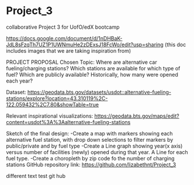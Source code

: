 # Project_3
collaborative Project 3 for UofO/edX bootcamp

https://docs.google.com/document/d/1nDHBaK-JdL8sFzqTh7UZ1P1UWNmuHe2zDExsJ18FcWo/edit?usp=sharing
(this doc includes images that we are taking inspiration from)

PROJECT PROPOSAL
Chosen Topic:
Where are alternative car fueling/charging stations?  Which stations are available for which type of fuel?  Which are publicly available?  Historically, how many were opened each year?
 
Dataset:
https://geodata.bts.gov/datasets/usdot::alternative-fueling-stations/explore?location=43.310119%2C-122.059432%2C7.80&showTable=true
 
Relevant inspirational visualizations:
https://geodata.bts.gov/maps/edit?content=usdot%3A%3Aalternative-fueling-stations

Sketch of the final design:
-Create a map with markers showing each alternative fuel station, with drop down selections to filter markers by public/private and by fuel type
-Create a Line graph showing year(x axis) versus number of facilities (newly) opened during that year.  A Line for each fuel type.
-Create a choropleth by zip code fo the number of charging stations
GitHub repository link:
https://github.com/lizabethnt/Project_3

different text test git hub
